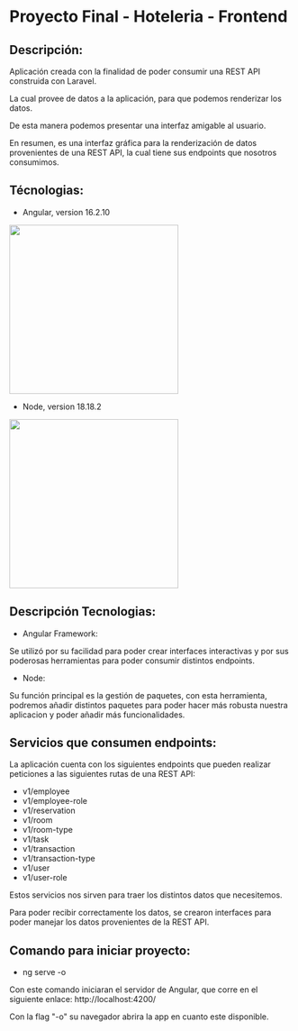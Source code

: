 # Proyecto Final - Hoteleria - Frontend

## Descripción:

Aplicación creada con la finalidad de poder consumir una REST API construida con Laravel.

La cual provee de datos a la aplicación, para que podemos renderizar los datos.

De esta manera podemos presentar una interfaz amigable al usuario.

En resumen, es una interfaz gráfica para la renderización de datos provenientes de una REST API, la cual tiene sus endpoints que nosotros consumimos.

## Técnologias:

* Angular, version 16.2.10

<img src="https://logowik.com/content/uploads/images/angular9826.logowik.com.webp" width="300"/>


* Node, version 18.18.2

<img src="https://upload.wikimedia.org/wikipedia/commons/thumb/d/d9/Node.js_logo.svg/2560px-Node.js_logo.svg.png" width="300"/>

## Descripción Tecnologias:

* Angular Framework:

Se utilizó por su facilidad para poder crear interfaces interactivas y por sus poderosas herramientas para poder consumir distintos endpoints.

* Node: 

Su función principal es la gestión de paquetes, con esta herramienta, podremos añadir distintos paquetes para poder hacer más robusta nuestra aplicacion y poder añadir más funcionalidades.

## Servicios que consumen endpoints:

La aplicación cuenta con los siguientes endpoints que pueden realizar peticiones a las siguientes rutas de una REST API:

* v1/employee
* v1/employee-role
* v1/reservation
* v1/room
* v1/room-type
* v1/task
* v1/transaction
* v1/transaction-type
* v1/user
* v1/user-role

Estos servicios nos sirven para traer los distintos datos que necesitemos.

Para poder recibir correctamente los datos, se crearon interfaces para poder manejar los datos provenientes de la REST API.

## Comando para iniciar proyecto:

* ng serve -o

Con este comando iniciaran el servidor de Angular, que corre en el siguiente enlace: http://localhost:4200/

Con la flag "-o" su navegador abrira la app en cuanto este disponible.
